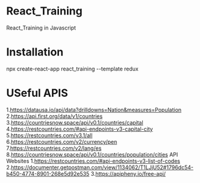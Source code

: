 # React_Training
React_Training in Javascript

# Installation
npx create-react-app react_training --template redux

# USeful APIS
1.https://datausa.io/api/data?drilldowns=Nation&measures=Population
2.https://api.first.org/data/v1/countries
3.https://countriesnow.space/api/v0.1/countries/capital
4.https://restcountries.com/#api-endpoints-v3-capital-city
5.https://restcountries.com/v3.1/all
6.https://restcountries.com/v2/currency/pen
7.https://restcountries.com/v2/lang/es
8.https://countriesnow.space/api/v0.1/countries/population/cities
API Websites
1.https://restcountries.com/#api-endpoints-v3-list-of-codes
2.https://documenter.getpostman.com/view/1134062/T1LJjU52#1796dc54-b450-4774-8901-268e5d92e535
3.https://apipheny.io/free-api/